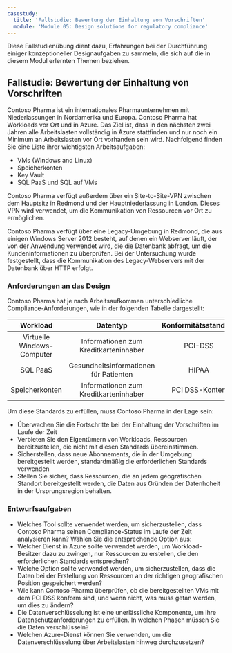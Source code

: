```yaml
---
casestudy:
  title: 'Fallstudie: Bewertung der Einhaltung von Vorschriften'
  module: 'Module 05: Design solutions for regulatory compliance'
---
```


Diese Fallstudienübung dient dazu, Erfahrungen bei der Durchführung einiger konzeptioneller Designaufgaben zu sammeln, die sich auf die in diesem Modul erlernten Themen beziehen.

## Fallstudie: Bewertung der Einhaltung von Vorschriften

Contoso Pharma ist ein internationales Pharmaunternehmen mit Niederlassungen in Nordamerika und Europa. Contoso Pharma hat Workloads vor Ort und in Azure. Das Ziel ist, dass in den nächsten zwei Jahren alle Arbeitslasten vollständig in Azure stattfinden und nur noch ein Minimum an Arbeitslasten vor Ort vorhanden sein wird. Nachfolgend finden Sie eine Liste ihrer wichtigsten Arbeitsaufgaben:

- VMs (Windows and Linux)
- Speicherkonten
- Key Vault
- SQL PaaS und SQL auf VMs

Contoso Pharma verfügt außerdem über ein Site-to-Site-VPN zwischen dem Hauptsitz in Redmond und der Hauptniederlassung in London. Dieses VPN wird verwendet, um die Kommunikation von Ressourcen vor Ort zu ermöglichen.

Contoso Pharma verfügt über eine Legacy-Umgebung in Redmond, die aus einigen Windows Server 2012 besteht, auf denen ein Webserver läuft, der von der Anwendung verwendet wird, die die Datenbank abfragt, um die Kundeninformationen zu überprüfen. Bei der Untersuchung wurde festgestellt, dass die Kommunikation des Legacy-Webservers mit der Datenbank über HTTP erfolgt.

### Anforderungen an das Design

Contoso Pharma hat je nach Arbeitsaufkommen unterschiedliche Compliance-Anforderungen, wie in der folgenden Tabelle dargestellt:

| **Workload** | **Datentyp** | **Konformitätsstandard** |
|:---:|:---:|:---:|
| Virtuelle Windows-Computer | Informationen zum Kreditkarteninhaber | PCI-DSS |
| SQL PaaS | Gesundheitsinformationen für Patienten | HIPAA |
| Speicherkonten | Informationen zum Kreditkarteninhaber | PCI DSS-Konten |

Um diese Standards zu erfüllen, muss Contoso Pharma in der Lage sein:

- Überwachen Sie die Fortschritte bei der Einhaltung der Vorschriften im Laufe der Zeit
- Verbieten Sie den Eigentümern von Workloads, Ressourcen bereitzustellen, die nicht mit diesen Standards übereinstimmen.
- Sicherstellen, dass neue Abonnements, die in der Umgebung bereitgestellt werden, standardmäßig die erforderlichen Standards verwenden
- Stellen Sie sicher, dass Ressourcen, die an jedem geografischen Standort bereitgestellt werden, die Daten aus Gründen der Datenhoheit in der Ursprungsregion behalten.

### Entwurfsaufgaben

* Welches Tool sollte verwendet werden, um sicherzustellen, dass Contoso Pharma seinen Compliance-Status im Laufe der Zeit analysieren kann? Wählen Sie die entsprechende Option aus:
* Welcher Dienst in Azure sollte verwendet werden, um Workload-Besitzer dazu zu zwingen, nur Ressourcen zu erstellen, die den erforderlichen Standards entsprechen?
* Welche Option sollte verwendet werden, um sicherzustellen, dass die Daten bei der Erstellung von Ressourcen an der richtigen geografischen Position gespeichert werden?
* Wie kann Contoso Pharma überprüfen, ob die bereitgestellten VMs mit dem PCI DSS konform sind, und wenn nicht, was muss getan werden, um dies zu ändern?
* Die Datenverschlüsselung ist eine unerlässliche Komponente, um Ihre Datenschutzanforderungen zu erfüllen. In welchen Phasen müssen Sie die Daten verschlüsseln?
* Welchen Azure-Dienst können Sie verwenden, um die Datenverschlüsselung über Arbeitslasten hinweg durchzusetzen?
